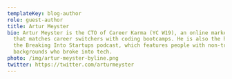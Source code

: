 ```yaml
---
templateKey: blog-author
role: guest-author
title: Artur Meyster
bio: Artur Meyster is the CTO of Career Karma (YC W19), an online marketplace
  that matches career switchers with coding bootcamps. He is also the host of
  the Breaking Into Startups podcast, which features people with non-traditional
  backgrounds who broke into tech.
photo: /img/artur-meyster-byline.png
twitter: https://twitter.com/arturmeyster
---
```


